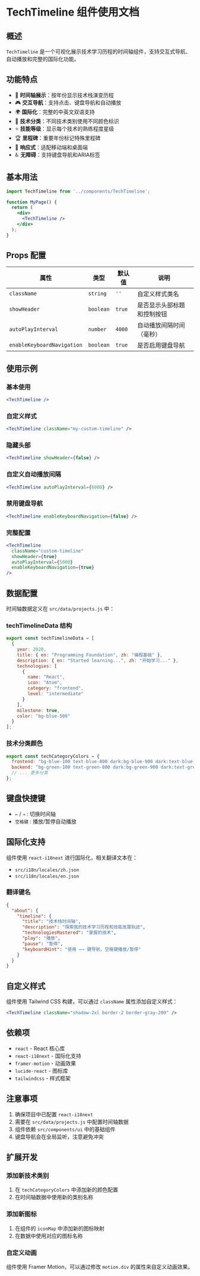 # TechTimeline 组件使用文档

## 概述

`TechTimeline` 是一个可视化展示技术学习历程的时间轴组件，支持交互式导航、自动播放和完整的国际化功能。

## 功能特点

- 📅 **时间轴展示**：按年份显示技术栈演变历程
- 🎮 **交互导航**：支持点击、键盘导航和自动播放
- 🌍 **国际化**：完整的中英文双语支持
- 🎨 **技术分类**：不同技术类别使用不同颜色标识
- ⭐ **技能等级**：显示每个技术的熟练程度星级
- 🏆 **里程碑**：重要年份标记特殊里程碑
- 📱 **响应式**：适配移动端和桌面端
- ♿ **无障碍**：支持键盘导航和ARIA标签

## 基本用法

```jsx
import TechTimeline from '../components/TechTimeline';

function MyPage() {
  return (
    <div>
      <TechTimeline />
    </div>
  );
}
```

## Props 配置

| 属性 | 类型 | 默认值 | 说明 |
|------|------|--------|------|
| `className` | `string` | `''` | 自定义样式类名 |
| `showHeader` | `boolean` | `true` | 是否显示头部标题和控制按钮 |
| `autoPlayInterval` | `number` | `4000` | 自动播放间隔时间（毫秒） |
| `enableKeyboardNavigation` | `boolean` | `true` | 是否启用键盘导航 |

## 使用示例

### 基本使用
```jsx
<TechTimeline />
```

### 自定义样式
```jsx
<TechTimeline className="my-custom-timeline" />
```

### 隐藏头部
```jsx
<TechTimeline showHeader={false} />
```

### 自定义自动播放间隔
```jsx
<TechTimeline autoPlayInterval={6000} />
```

### 禁用键盘导航
```jsx
<TechTimeline enableKeyboardNavigation={false} />
```

### 完整配置
```jsx
<TechTimeline
  className="custom-timeline"
  showHeader={true}
  autoPlayInterval={5000}
  enableKeyboardNavigation={true}
/>
```

## 数据配置

时间轴数据定义在 `src/data/projects.js` 中：

### techTimelineData 结构
```javascript
export const techTimelineData = [
  {
    year: 2020,
    title: { en: "Programming Foundation", zh: "编程基础" },
    description: { en: "Started learning...", zh: "开始学习..." },
    technologies: [
      { 
        name: "React", 
        icon: "Atom", 
        category: "frontend", 
        level: "intermediate" 
      }
    ],
    milestone: true,
    color: "bg-blue-500"
  }
];
```

### 技术分类颜色
```javascript
export const techCategoryColors = {
  frontend: "bg-blue-100 text-blue-800 dark:bg-blue-900 dark:text-blue-200",
  backend: "bg-green-100 text-green-800 dark:bg-green-900 dark:text-green-200",
  // ... 更多分类
};
```

## 键盘快捷键

- `←` / `→` : 切换时间轴
- `空格键` : 播放/暂停自动播放

## 国际化支持

组件使用 `react-i18next` 进行国际化，相关翻译文本在：
- `src/i18n/locales/zh.json`
- `src/i18n/locales/en.json`

### 翻译键名
```json
{
  "about": {
    "timeline": {
      "title": "技术栈时间轴",
      "description": "探索我的技术学习历程和技能发展轨迹",
      "technologiesMastered": "掌握的技术",
      "play": "播放",
      "pause": "暂停",
      "keyboardHint": "使用 ←→ 键导航，空格键播放/暂停"
    }
  }
}
```

## 自定义样式

组件使用 Tailwind CSS 构建，可以通过 `className` 属性添加自定义样式：

```jsx
<TechTimeline className="shadow-2xl border-2 border-gray-200" />
```

## 依赖项

- `react` - React 核心库
- `react-i18next` - 国际化支持
- `framer-motion` - 动画效果
- `lucide-react` - 图标库
- `tailwindcss` - 样式框架

## 注意事项

1. 确保项目中已配置 `react-i18next`
2. 需要在 `src/data/projects.js` 中配置时间轴数据
3. 组件依赖 `src/components/ui` 中的基础组件
4. 键盘导航会在全局监听，注意避免冲突

## 扩展开发

### 添加新技术类别
1. 在 `techCategoryColors` 中添加新的颜色配置
2. 在时间轴数据中使用新的类别名称

### 添加新图标
1. 在组件的 `iconMap` 中添加新的图标映射
2. 在数据中使用对应的图标名称

### 自定义动画
组件使用 Framer Motion，可以通过修改 `motion.div` 的属性来自定义动画效果。 